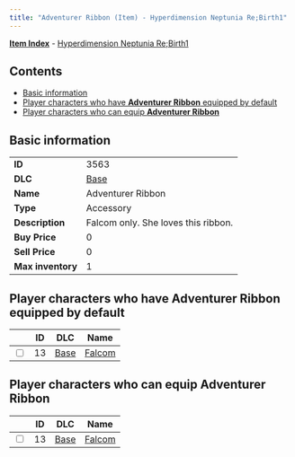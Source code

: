 ```yaml
---
title: "Adventurer Ribbon (Item) - Hyperdimension Neptunia Re;Birth1"
---
```


[**Item Index**](/neptunia/rb1/item/index.html) - [Hyperdimension Neptunia Re;Birth1](/neptunia/rb1)

## Contents

- [Basic information](#basic-information)
- [Player characters who have **Adventurer Ribbon** equipped by default](#player-characters-who-have-adventurer-ribbon-equipped-by-default)
- [Player characters who can equip **Adventurer Ribbon**](#player-characters-who-can-equip-adventurer-ribbon)

## Basic information

|   |   |
| -- | -- |
| **ID** | 3563 |
| **DLC** | [Base](/neptunia/rb1/dlc/1-base.html) |
| **Name** | Adventurer Ribbon |
| **Type** | Accessory |
| **Description** | Falcom only. She loves this ribbon. |
| **Buy Price** | 0 |
| **Sell Price** | 0 |
| **Max inventory** | 1 |

## Player characters who have **Adventurer Ribbon** equipped by default

|    | ID | DLC | Name |
| -- | -- | --- | ---- |
| <input type="checkbox" id="rb1-player-1-13" class="trackbox" /> | 13 | [Base](/neptunia/rb1/dlc/1-base.html) | [Falcom](/neptunia/rb1/player/1-13-falcom.html) |

## Player characters who can equip **Adventurer Ribbon**

|    | ID | DLC | Name |
| -- | -- | --- | ---- |
| <input type="checkbox" id="rb1-player-1-13" class="trackbox" /> | 13 | [Base](/neptunia/rb1/dlc/1-base.html) | [Falcom](/neptunia/rb1/player/1-13-falcom.html) |